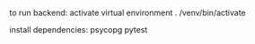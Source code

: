 to run backend:
activate virtual environment
. /venv/bin/activate

install dependencies:
psycopg
pytest
